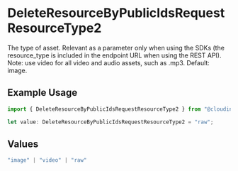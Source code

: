 # DeleteResourceByPublicIdsRequestResourceType2

The type of asset. Relevant as a parameter only when using the SDKs (the resource_type is included in the endpoint URL when using the REST API). Note: use video for all video and audio assets, such as .mp3. Default: image.

## Example Usage

```typescript
import { DeleteResourceByPublicIdsRequestResourceType2 } from "@cloudinary/assets/models/components";

let value: DeleteResourceByPublicIdsRequestResourceType2 = "raw";
```

## Values

```typescript
"image" | "video" | "raw"
```